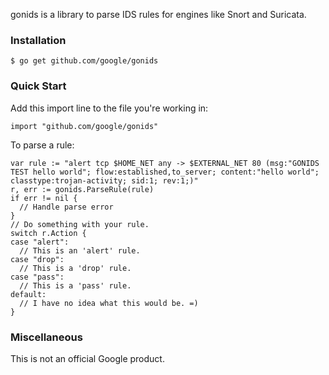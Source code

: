 gonids is a library to parse IDS rules for engines like Snort and Suricata.

### Installation
```
$ go get github.com/google/gonids
```

### Quick Start
Add this import line to the file you're working in:
```
import "github.com/google/gonids"
```

To parse a rule:
```
var rule := "alert tcp $HOME_NET any -> $EXTERNAL_NET 80 (msg:"GONIDS TEST hello world"; flow:established,to_server; content:"hello world"; classtype:trojan-activity; sid:1; rev:1;)"
r, err := gonids.ParseRule(rule)
if err != nil {
  // Handle parse error
}
// Do something with your rule.
switch r.Action {
case "alert":
  // This is an 'alert' rule.
case "drop":
  // This is a 'drop' rule.
case "pass":
  // This is a 'pass' rule.
default:
  // I have no idea what this would be. =)
}
```

### Miscellaneous
This is not an official Google product.
